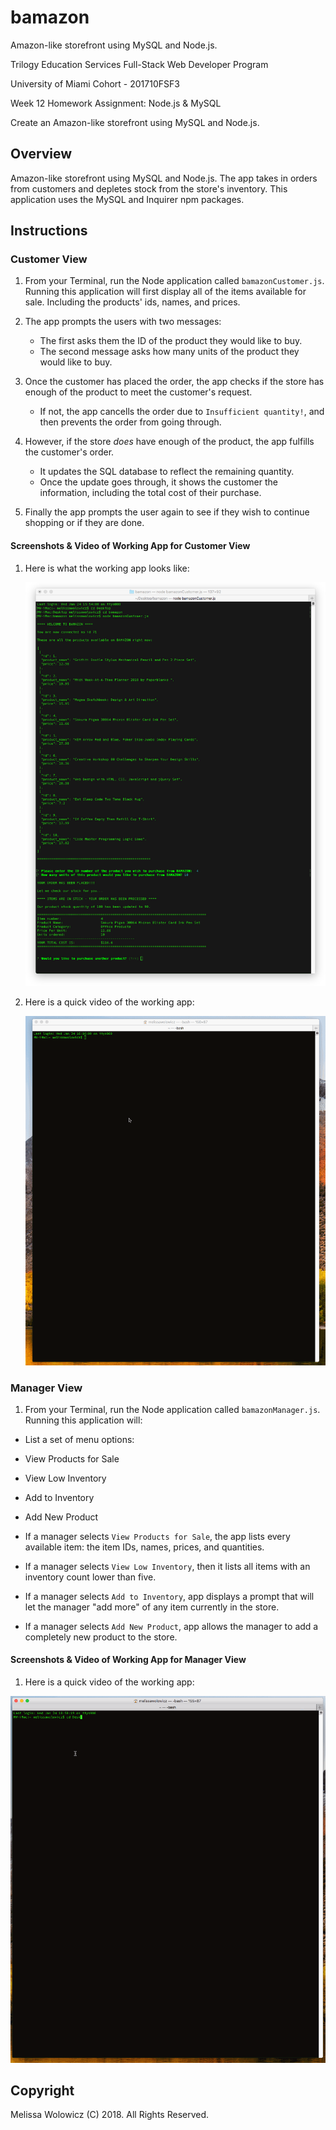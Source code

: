 # bamazon
Amazon-like storefront using MySQL and Node.js.

Trilogy Education Services Full-Stack Web Developer Program

University of Miami Cohort - 201710FSF3

Week 12 Homework Assignment: Node.js & MySQL

Create an Amazon-like storefront using MySQL and Node.js.

## Overview

Amazon-like storefront using MySQL and Node.js. The app takes in orders from customers and depletes stock from the store's inventory.  This application uses the MySQL and Inquirer npm packages.

## Instructions

### Customer View

1. From your Terminal, run the Node application called `bamazonCustomer.js`. Running this application will first display all of the items available for sale. Including the products' ids, names, and prices.

2. The app prompts the users with two messages:

    * The first asks them the ID of the product they would like to buy.
    * The second message asks how many units of the product they would like to buy.

3. Once the customer has placed the order, the app checks if the store has enough of the product to meet the customer's request.

    * If not, the app cancells the order due to  `Insufficient quantity!`, and then prevents the order from going through.

4. However, if the store _does_ have enough of the product, the app fulfills the customer's order.
    * It updates the SQL database to reflect the remaining quantity.
    * Once the update goes through, it shows the customer the information, including the total cost of their purchase.
    
5. Finally the app prompts the user again to see if they wish to continue shopping or if they are done.


#### Screenshots & Video of Working App for Customer View

1. Here is what the working app looks like:

    ![Customer View Screen Shot](/assets/images/CustomerViewScreenShot01.jpg)
    
2. Here is a quick video of the working app:

    ![Customer View Video](/assets/images/CustomerViewVideo01.gif)



### Manager View

1. From your Terminal, run the Node application called `bamazonManager.js`. Running this application will:

* List a set of menu options:

* View Products for Sale

* View Low Inventory

* Add to Inventory

* Add New Product

* If a manager selects `View Products for Sale`, the app lists every available item: the item IDs, names, prices, and quantities.

* If a manager selects `View Low Inventory`, then it lists all items with an inventory count lower than five.

* If a manager selects `Add to Inventory`, app displays a prompt that will let the manager "add more" of any item currently in the store.

* If a manager selects `Add New Product`, app allows the manager to add a completely new product to the store.

#### Screenshots & Video of Working App for Manager View

1. Here is a quick video of the working app:

![Customer View Video](/assets/images/ManagerViewVideo01.gif)



## Copyright

Melissa Wolowicz (C) 2018. All Rights Reserved.


